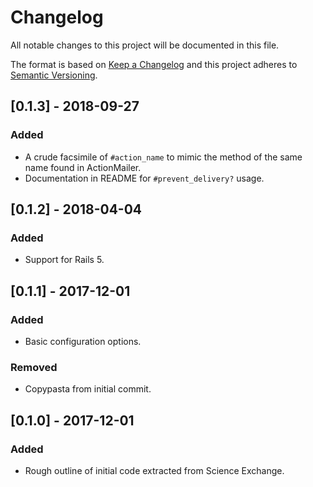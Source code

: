 # Changelog
All notable changes to this project will be documented in this file.

The format is based on [Keep a Changelog](http://keepachangelog.com/en/1.0.0/)
and this project adheres to [Semantic Versioning](http://semver.org/spec/v2.0.0.html).

## [0.1.3] - 2018-09-27
### Added
- A crude facsimile of `#action_name` to mimic the method of the same name found in ActionMailer.
- Documentation in README for `#prevent_delivery?` usage.

## [0.1.2] - 2018-04-04
### Added
- Support for Rails 5.

## [0.1.1] - 2017-12-01
### Added
- Basic configuration options.

### Removed
- Copypasta from initial commit.

## [0.1.0] - 2017-12-01
### Added
- Rough outline of initial code extracted from Science Exchange.
